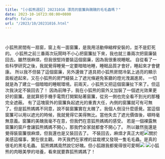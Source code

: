 ```yaml
---
title: "[小狐熊週記] 20231016 漂亮的窗簾與醜醜的毛毛蟲嗎？"
date: 2023-10-16T23:08:00+0800
draft: false
url: "/2023/10/20231016.html"
---
```


 

小狐熊房間有一扇窗，窗上有一面窗簾，是我用活動伸縮桿安裝的，並不是釘死的。 小狐熊之前三番兩次玩鬧時不小心把窗簾扯下來，我也就三番兩次把窗廉裝回去。雖然很麻煩，但我很堅持要裝這個窗廉，因為我很重視睡眠。 自從看了一些科學研究之後，我就覺得睡覺一定要暗暗地睡，睡眠品質才會好，睡起來才會健康。 所以我不但裝了這個窗廉，另外還做了道具把小狐熊房間冷氣上過亮的顯示面板遮起來，又在小狐熊的房門縫裝上了遮光條避免客廳的燈光洩漏進房。 一切就是為了建立一個暗暗的睡眠環境。前兩天，小狐熊又把這個窗廉扯下來了。但這次我決定不裝回去了！ 因為前陣子，我在小狐熊的窗外又加裝了一個遮光效果更好的窗簾。是就算把手機手電筒打開緊貼著窗簾，從另一側也完全看不到光的那種完全遮蔽。 有了這塊窗外的窗簾負起遮光的重責大任，內側的窗簾就可有可無了。但是狐熊媽媽不同意，說不裝窗簾實在太醜了。我個人倒沒什麼感覺。當這個窗簾可以用以遮光的時候，我就覺得它美得無比。當他失去了遮光價值後，頓時毫無意義。窗簾的美醜我毫不在意，但我們在意狐熊媽媽的感受。 若是一個裸露無窗簾的窗戶會讓狐熊媽媽不開心，那我們全家就都會不開心了。 所以雖然我還是覺得裝窗簾很麻煩，但我還也是又裝回去了。 不裝回去，麻煩才真正大呢![](https://fonts.gstatic.com/s/e/notoemoji/15.0/1f606/32.png)關於美感這檔事，實在很主觀。 昨天我們在家裡的盆栽裡又發現一隻毛毛蟲。是真的很毛的黑毛毛蟲。 狐熊媽媽竟然說它好醜。但小狐跟我都覺得很可愛啊![](https://fonts.gstatic.com/s/e/notoemoji/15.0/1f606/32.png) ![](https://fonts.gstatic.com/s/e/notoemoji/15.0/1f606/32.png)小狐熊的肉眼美學的培養，看來就要靠狐熊媽媽了！
